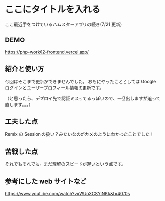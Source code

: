 # ここにタイトルを入れる

ここ最近手をつけているハムスターアプリの続き(7/21 更新)

## DEMO

https://php-work02-frontend.vercel.app/

## 紹介と使い方

今回はそこまで更新ができませんでした。
おもにやったこととしては Google ログインとユーザープロフィール情報の更新です。

（と思ったら、デプロイ先で認証ミスってるっぽいので、一旦出しますが追って直します。。。）

## 工夫した点

Remix の Session の扱い？みたいなのがカメのようにわかったことでした！

## 苦戦した点

それでもそれでも。まだ理解のスピードが遅いという点です。

## 参考にした web サイトなど

https://www.youtube.com/watch?v=WUoXCSYiNKk&t=4070s
